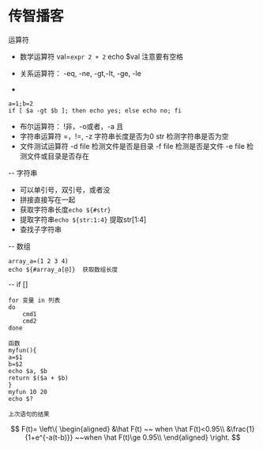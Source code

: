 # 传智播客

运算符

* 数学运算符
val=`expr 2 + 2`
echo $val
注意要有空格

* 关系运算符： -eq, -ne, -gt,-lt, -ge, -le
* 
```
a=1;b=2
if [ $a -gt $b ]; then echo yes; else echo no; fi
```
* 布尔运算符： !非，-o或者，-a 且
* 字符串运算符 =，!=, 
-z 字符串长度是否为0
str 检测字符串是否为空
* 文件测试运算符
-d file 检测文件是否是目录
-f file 检测是否是文件
-e file 检测文件或目录是否存在

--
字符串

* 可以单引号，双引号，或者没
* 拼接直接写在一起
* 获取字符串长度`echo ${#str}`
* 提取字符串`echo ${str:1:4}` 提取str[1:4]
* 查找子字符串

--
数组

```
array_a=(1 2 3 4)
echo ${#array_a[@]}  获取数组长度
```
--
if []

```
for 变量 in 列表
do
    cmd1
	cmd2
done
```


```
函数
myfun(){
a=$1
b=$2
echo $a, $b
return $($a + $b)
}
myfun 10 20
echo $?   

上次语句的结果

```


$$
  F(t)=
  \left\{
   \begin{aligned}
   &\hat F(t)  ~~ when \hat F(t)<0.95\\
   &\frac{1}{1+e^{-a(t-b)}} ~~when \hat F(t)\ge 0.95\\
   \end{aligned}
   \right.
$$

